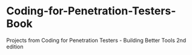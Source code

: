 # Coding-for-Penetration-Testers-Book
Projects from Coding for Penetration Testers - Building Better Tools 2nd edition

